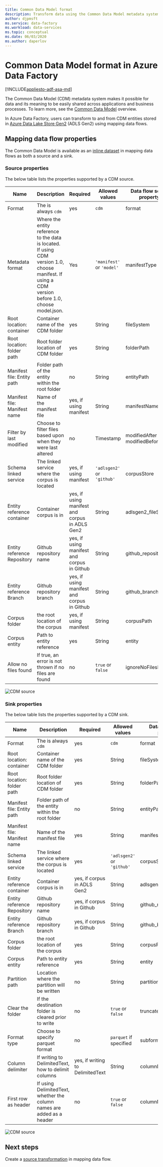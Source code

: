 ```yaml
---
title: Common Data Model format
description: Transform data using the Common Data Model metadata system
author: djpmsft
ms.service: data-factory
ms.workload: data-services
ms.topic: conceptual
ms.date: 06/03/2020
ms.author: daperlov
---
```


# Common Data Model format in Azure Data Factory
[!INCLUDE[appliesto-adf-asa-md](includes/appliesto-adf-asa-md.md)]

The Common Data Model (CDM) metadata system makes it possible for data and its meaning to be easily shared across applications and business processes. To learn more, see the [Common Data Model](https://docs.microsoft.com/common-data-model/) overview.

In Azure Data Factory, users can transform to and from CDM entities stored in [Azure Data Lake Store Gen2](connector-azure-data-lake-storage.md) (ADLS Gen2) using mapping data flows.

## Mapping data flow properties

The Common Data Model is available as an [inline dataset](data-flow-source.md#inline-datasets) in mapping data flows as both a source and a sink.

### Source properties

The below table lists the properties supported by a CDM source.

| Name | Description | Required | Allowed values | Data flow script property |
| ---- | ----------- | -------- | -------------- | ---------------- |
| Format | The is always `cdm` | yes | `cdm` | format |
| Metadata format | Where the entity reference to the data is located. If using CDM version 1.0, choose manifest. If using a CDM version before 1.0, choose model.json. | Yes | `'manifest'` or `'model'` | manifestType |
| Root location: container | Container name of the CDM folder | yes | String | fileSystem |
| Root location: folder path | Root folder location of CDM folder | yes | String | folderPath |
| Manifest file: Entity path | Folder path of the entity within the root folder | no | String | entityPath |
| Manifest file: Manifest name | Name of the manifest file  | yes, if using manifest | String | manifestName |
| Filter by last modified | Choose to filter files based upon when they were last altered | no | Timestamp | modifiedAfter <br> modifiedBefore | 
| Schema linked service | The linked service where the corpus is located | yes, if using manifest | `'adlsgen2'` or `'github'` | corpusStore | 
| Entity reference container | Container corpus is in | yes, if using manifest and corpus in ADLS Gen2 | String | adlsgen2_fileSystem |
| Entity reference Repository | Github repository name | yes, if using manifest and corpus in Github | String | github_repository |
| Entity reference Branch | Github repository branch | yes, if using manifest and corpus in Github | String |  github_branch |
| Corpus folder | the root location of the corpus | yes, if using manifest | String | corpusPath |
| Corpus entity | Path to entity reference | yes | String | entity |
| Allow no files found | If true, an error is not thrown if no files are found | no | `true` or `false` | ignoreNoFilesFound |

![CDM source](media/format-common-data-model/data-flow-source.png)

### Sink properties

The below table lists the properties supported by a CDM sink.

| Name | Description | Required | Allowed values | Data flow script property |
| ---- | ----------- | -------- | -------------- | ---------------- |
| Format | The is always `cdm` | yes | `cdm` | format |
| Root location: container | Container name of the CDM folder | yes | String | fileSystem |
| Root location: folder path | Root folder location of CDM folder | yes | String | folderPath |
| Manifest file: Entity path | Folder path of the entity within the root folder | no | String | entityPath |
| Manifest file: Manifest name | Name of the manifest file  | yes | String | manifestName |
| Schema linked service | The linked service where the corpus is located | yes | `'adlsgen2'` or `'github'` | corpusStore | 
| Entity reference container | Container corpus is in | yes, if corpus in ADLS Gen2 | String | adlsgen2_fileSystem |
| Entity reference Repository | Github repository name | yes, if corpus in Github | String | github_repository |
| Entity reference Branch | Github repository branch | yes, if corpus in Github | String |  github_branch |
| Corpus folder | the root location of the corpus | yes | String | corpusPath |
| Corpus entity | Path to entity reference | yes | String | entity |
| Partition path | Location where the partition will be written | no | String | partitionPath |
| Clear the folder | If the destination folder is cleared prior to write | no | `true` or `false` | truncate |
| Format type | Choose to specify parquet format | no | `parquet` if specified | subformat |
| Column delimiter | If writing to DelimitedText, how to delimit columns | yes, if writing to DelimitedText | String | columnDelimiter |
| First row as header | If using DelimitedText, whether the column names are added as a header | no | `true` or `false` | columnNamesAsHeader |

![CDM source](media/format-common-data-model/data-flow-sink.png)

## Next steps

Create a [source transformation](data-flow-source.md) in mapping data flow.